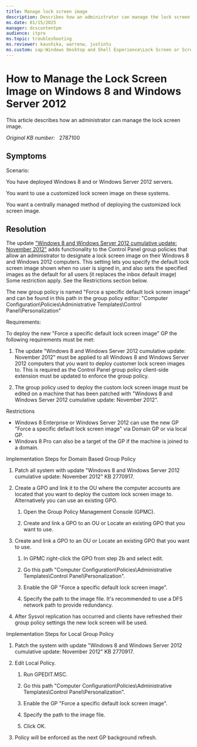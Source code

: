 ```yaml
---
title: Manage lock screen image
description: Describes how an administrator can manage the lock screen image.
ms.date: 01/15/2025
manager: dcscontentpm
audience: itpro
ms.topic: troubleshooting
ms.reviewer: kaushika, warrenw, justintu
ms.custom: sap:Windows Desktop and Shell Experience\Lock Screen or Screensaver, csstroubleshoot
---
```

# How to Manage the Lock Screen Image on Windows 8 and Windows Server 2012

This article describes how an administrator can manage the lock screen image.

_Original KB number:_ &nbsp; 2787100

## Symptoms

Scenario:

You have deployed Windows 8 and or Windows Server 2012 servers.

You want to use a customized lock screen image on these systems.

You want a centrally managed method of deploying the customized lock screen image.

## Resolution

The update ["Windows 8 and Windows Server 2012 cumulative update: November 2012"](https://support.microsoft.com/help/2770917) adds functionality to the Control Panel group policies that allow an administrator to designate a lock screen image on their Windows 8 and Windows 2012 computers. This setting lets you specify the default lock screen image shown when no user is signed in, and also sets the specified images as the default for all users (it replaces the inbox default image) Some restriction apply. See the Restrictions section below.

The new group policy is named "Force a specific default lock screen image" and can be found in this path in the group policy editor: "Computer Configuration\Policies\Administrative Templates\Control Panel\Personalization"

Requirements:

To deploy the new "Force a specific default lock screen image" GP the following requirements must be met:

1. The update "Windows 8 and Windows Server 2012 cumulative update: November 2012" must be applied to all Windows 8 and Windows Server 2012 computers that you want to deploy customer lock screen images to. This is required as the Control Panel group policy client-side extension must be updated to enforce the group policy.

2. The group policy used to deploy the custom lock screen image must be edited on a machine that has been patched with "Windows 8 and Windows Server 2012 cumulative update: November 2012".  

Restrictions  

- Windows 8 Enterprise or Windows Server 2012 can use the new GP "Force a specific default lock screen image" via Domain GP or via local GP.
- Windows 8 Pro can also be a target of the GP if the machine is joined to a domain.

Implementation Steps for Domain Based Group Policy  

1. Patch all system with update "Windows 8 and Windows Server 2012 cumulative update: November 2012" KB 2770917.

2. Create a GPO and link it to the OU where the computer accounts are located that you want to deploy the custom lock screen image to. Alternatively you can use an existing GPO.

    1. Open the Group Policy Management Console (GPMC).

    2. Create and link a GPO to an OU or Locate an existing GPO that you want to use.

3. Create and link a GPO to an OU or Locate an existing GPO that you want to use.

    1. In GPMC right-click the GPO from step 2b and select edit.

    2. Go this path "Computer Configuration\Policies\Administrative Templates\Control Panel\Personalization".

    3. Enable the GP "Force a specific default lock screen image".

    4. Specify the path to the image file. It's recommended to use a DFS network path to provide redundancy.

4. After Sysvol replication has occurred and clients have refreshed their group policy settings the new lock screen will be used.  

Implementation Steps for Local Group Policy  

1. Patch the system with update "Windows 8 and Windows Server 2012 cumulative update: November 2012" KB 2770917.

2. Edit Local Policy.

    1. Run GPEDIT.MSC.  

    2. Go this path "Computer Configuration\Policies\Administrative Templates\Control Panel\Personalization".

    3. Enable the GP "Force a specific default lock screen image".

    4. Specify the path to the image file.  

    5. Click OK.  

3. Policy will be enforced as the next GP background refresh.
